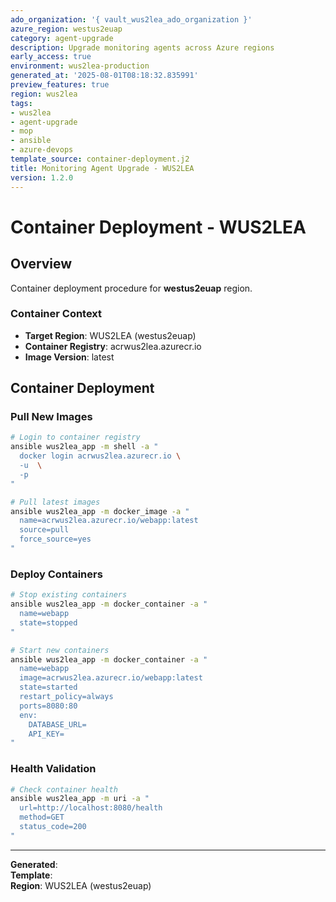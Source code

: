```yaml
---
ado_organization: '{ vault_wus2lea_ado_organization }'
azure_region: westus2euap
category: agent-upgrade
description: Upgrade monitoring agents across Azure regions
early_access: true
environment: wus2lea-production
generated_at: '2025-08-01T08:18:32.835991'
preview_features: true
region: wus2lea
tags:
- wus2lea
- agent-upgrade
- mop
- ansible
- azure-devops
template_source: container-deployment.j2
title: Monitoring Agent Upgrade - WUS2LEA
version: 1.2.0
---
```



# Container Deployment - WUS2LEA

## Overview

Container deployment procedure for **westus2euap** region.

### Container Context

- **Target Region**: WUS2LEA (westus2euap)
- **Container Registry**: acrwus2lea.azurecr.io
- **Image Version**: latest

## Container Deployment

### Pull New Images
```bash
# Login to container registry
ansible wus2lea_app -m shell -a "
  docker login acrwus2lea.azurecr.io \
  -u  \
  -p 
"

# Pull latest images
ansible wus2lea_app -m docker_image -a "
  name=acrwus2lea.azurecr.io/webapp:latest
  source=pull
  force_source=yes
"
```

### Deploy Containers
```bash
# Stop existing containers
ansible wus2lea_app -m docker_container -a "
  name=webapp
  state=stopped
"

# Start new containers
ansible wus2lea_app -m docker_container -a "
  name=webapp
  image=acrwus2lea.azurecr.io/webapp:latest
  state=started
  restart_policy=always
  ports=8080:80
  env:
    DATABASE_URL=
    API_KEY=
"
```

### Health Validation
```bash
# Check container health
ansible wus2lea_app -m uri -a "
  url=http://localhost:8080/health
  method=GET
  status_code=200
"
```

---

**Generated**:   
**Template**:   
**Region**: WUS2LEA (westus2euap)